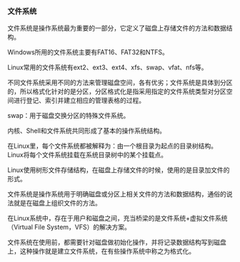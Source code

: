 ### 文件系统 ###
文件系统是操作系统最为重要的一部分，它定义了磁盘上存储文件的方法和数据结构。

Windows所用的文件系统主要有FAT16、FAT32和NTFS。

Linux常用的文件系统有ext2、ext3、ext4、xfs、swap、vfat、nfs等。

不同文件系统采用不同的方法来管理磁盘空间，各有优劣；文件系统是具体到分区的，所以格式化针对的是分区，分区格式化是指采用指定的文件系统类型对分区空间进行登记、索引并建立相应的管理表格的过程。

swap：用于磁盘交换分区的特殊文件系统。

内核、Shell和文件系统共同形成了基本的操作系统结构。


在Linux里，每个文件系统都被解释为：由一个根目录为起点的目录树结构。Linux将每个文件系统挂载在系统目录树中的某个挂载点。

Linux使用树形文件存储结构，在磁盘上存储文件的时候，使用的是目录加文件的形式。

文件系统是操作系统用于明确磁盘或分区上相关文件的方法和数据结构，通俗的说法就是在磁盘上组织文件的方法。

在Linux系统中，存在于用户和磁盘之间，充当桥梁的是文件系统+虚拟文件系统（Virtual File System，VFS）的解决方案。

文件系统在使用前，都需要针对磁盘做初始化操作，并将记录数据结构写到磁盘上，这种操作就是建立文件系统，在有些操作系统中称之为格式化。
